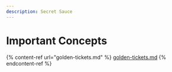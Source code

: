 ```yaml
---
description: Secret Sauce
---
```


# Important Concepts

{% content-ref url="golden-tickets.md" %}
[golden-tickets.md](golden-tickets.md)
{% endcontent-ref %}
